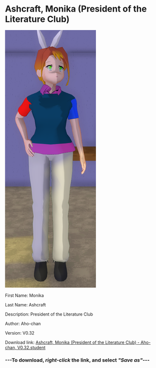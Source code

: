 # Ashcraft, Monika (President of the Literature Club)

<img src = "https://raw.githubusercontent.com/Arbiter1223/Daigaku-Gurashi-Custom-Students/master/Students/Files/Ashcraft%2C%20Monika%20(President%20of%20the%20Literature%20Club).png">

First Name: Monika

Last Name: Ashcraft

Description: President of the Literature Club

Author: Aho-chan

Version: V0.32

Download link: <a href="https://raw.githubusercontent.com/Arbiter1223/Daigaku-Gurashi-Custom-Students/master/Students/Files/Ashcraft%2C%20Monika%20(President%20of%20the%20Literature%20Club)%20-%20Aho-chan%2C%20V0.32.student">Ashcraft, Monika (President of the Literature Club) - Aho-chan, V0.32.student</a>

### ---**To download, _right-click_ the link, and select _"Save as"_**---
